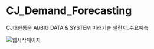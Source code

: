 # CJ_Demand_Forecasting
 CJ대한통운 AI/BIG DATA & SYSTEM 미래기술 챌린지_수요예측
 
![웹시작페이지](https://user-images.githubusercontent.com/62582611/146718379-30085811-e2af-4ad4-b27b-0c77108bd439.PNG)
